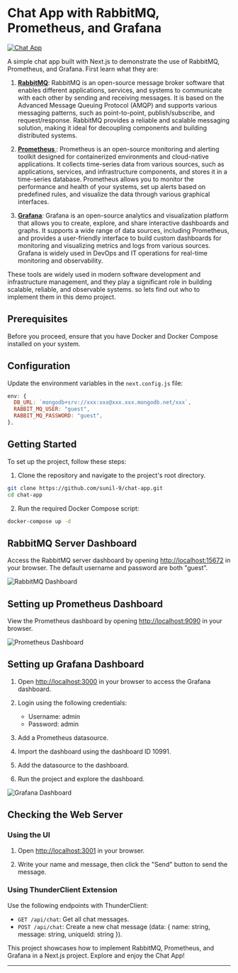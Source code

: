 # Chat App with RabbitMQ, Prometheus, and Grafana

[![Chat App](readme-pic/chat-app.png)](https://nextjs.org/)

A simple chat app built with Next.js to demonstrate the use of RabbitMQ, Prometheus, and Grafana. First learn what they are:

1. **[RabbitMQ](https://www.rabbitmq.com/)**:
   RabbitMQ is an open-source message broker software that enables different applications, services, and systems to communicate with each other by sending and receiving messages. It is based on the Advanced Message Queuing Protocol (AMQP) and supports various messaging patterns, such as point-to-point, publish/subscribe, and request/response. RabbitMQ provides a reliable and scalable messaging solution, making it ideal for decoupling components and building distributed systems.

2. **[Prometheus ](https://prometheus.io/)**:
   Prometheus is an open-source monitoring and alerting toolkit designed for containerized environments and cloud-native applications. It collects time-series data from various sources, such as applications, services, and infrastructure components, and stores it in a time-series database. Prometheus allows you to monitor the performance and health of your systems, set up alerts based on predefined rules, and visualize the data through various graphical interfaces.

3. **[Grafana](https://grafana.com/)**:
   Grafana is an open-source analytics and visualization platform that allows you to create, explore, and share interactive dashboards and graphs. It supports a wide range of data sources, including Prometheus, and provides a user-friendly interface to build custom dashboards for monitoring and visualizing metrics and logs from various sources. Grafana is widely used in DevOps and IT operations for real-time monitoring and observability.

These tools are widely used in modern software development and infrastructure management, and they play a significant role in building scalable, reliable, and observable systems. so lets find out who to implement them in this demo project.

## Prerequisites

Before you proceed, ensure that you have Docker and Docker Compose installed on your system.

## Configuration

Update the environment variables in the `next.config.js` file:

```javascript
env: {
  DB_URL: `mongodb+srv://xxx:xxx@xxx.xxx.mongodb.net/xxx`,
  RABBIT_MQ_USER: "guest",
  RABBIT_MQ_PASSWORD: "guest",
},
```

## Getting Started

To set up the project, follow these steps:

1. Clone the repository and navigate to the project's root directory.

```bash
git clone https://github.com/sunil-9/chat-app.git
cd chat-app
```

2. Run the required Docker Compose script:

```bash
docker-compose up -d
```

## RabbitMQ Server Dashboard

Access the RabbitMQ server dashboard by opening [http://localhost:15672](http://localhost:15672) in your browser. The default username and password are both "guest".

![RabbitMQ Dashboard](readme-pic/rabbitmq.png)

## Setting up Prometheus Dashboard

View the Prometheus dashboard by opening [http://localhost:9090](http://localhost:9090) in your browser.

![Prometheus Dashboard](readme-pic/prometheus.png)

## Setting up Grafana Dashboard

1. Open [http://localhost:3000](http://localhost:3000) in your browser to access the Grafana dashboard.

2. Login using the following credentials:

   - Username: admin
   - Password: admin

3. Add a Prometheus datasource.

4. Import the dashboard using the dashboard ID 10991.

5. Add the datasource to the dashboard.

6. Run the project and explore the dashboard.

![Grafana Dashboard](readme-pic/grafana.png)

## Checking the Web Server

### Using the UI

1. Open [http://localhost:3001](http://localhost:3001) in your browser.

2. Write your name and message, then click the "Send" button to send the message.

### Using ThunderClient Extension

Use the following endpoints with ThunderClient:

- `GET /api/chat`: Get all chat messages.
- `POST /api/chat`: Create a new chat message (data: { name: string, message: string, uniqueId: string }).

This project showcases how to implement RabbitMQ, Prometheus, and Grafana in a Next.js project. Explore and enjoy the Chat App!

---
